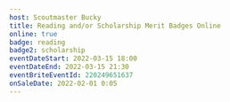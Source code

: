```yaml
---
host: Scoutmaster Bucky
title: Reading and/or Scholarship Merit Badges Online
online: true
badge: reading
badge2: scholarship
eventDateStart: 2022-03-15 18:00
eventDateEnd: 2022-03-15 21:30
eventBriteEventId: 220249651637
onSaleDate: 2022-02-01 0:05
---
```

